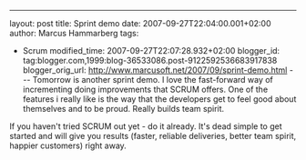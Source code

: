 ---
layout: post
title: Sprint demo
date: 2007-09-27T22:04:00.001+02:00
author: Marcus Hammarberg
tags:
  - Scrum
modified_time: 2007-09-27T22:07:28.932+02:00
blogger_id: tag:blogger.com,1999:blog-36533086.post-9122592536683917838
blogger_orig_url: http://www.marcusoft.net/2007/09/sprint-demo.html ---
Tomorrow is another sprint demo. I love the fast-forward way of
incrementing doing improvements that SCRUM offers.
One of the features i really like is the way that the developers get to
feel good about themselves and to be proud.
Really builds team spirit.

If you haven't tried SCRUM out yet - do it already. It's dead simple to
get started and will give you results (faster, reliable
deliveries, better team spirit, happier customers) right away.
